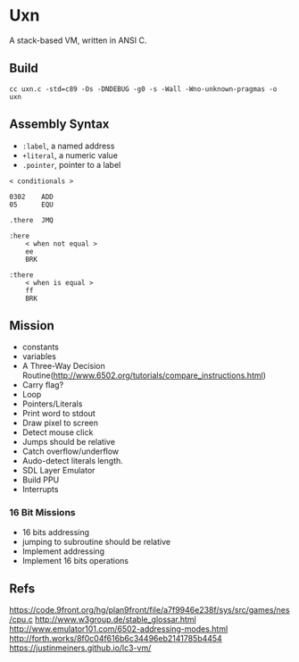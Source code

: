 # Uxn

A stack-based VM, written in ANSI C.

## Build

```
cc uxn.c -std=c89 -Os -DNDEBUG -g0 -s -Wall -Wno-unknown-pragmas -o uxn
```

## Assembly Syntax

- `:label`, a named address
- `+literal`, a numeric value
- `.pointer`, pointer to a label

```
< conditionals >

0302	ADD 
05		EQU

.there	JMQ

:here
	< when not equal >
	ee
	BRK

:there
	< when is equal >
	ff
	BRK
```

## Mission

- constants
- variables
- A Three-Way Decision Routine(http://www.6502.org/tutorials/compare_instructions.html)
- Carry flag?
- Loop
- Pointers/Literals
- Print word to stdout
- Draw pixel to screen
- Detect mouse click
- Jumps should be relative
- Catch overflow/underflow
- Audo-detect literals length.
- SDL Layer Emulator
- Build PPU
- Interrupts

### 16 Bit Missions

- 16 bits addressing
- jumping to subroutine should be relative
- Implement addressing
- Implement 16 bits operations

## Refs

https://code.9front.org/hg/plan9front/file/a7f9946e238f/sys/src/games/nes/cpu.c
http://www.w3group.de/stable_glossar.html
http://www.emulator101.com/6502-addressing-modes.html
http://forth.works/8f0c04f616b6c34496eb2141785b4454
https://justinmeiners.github.io/lc3-vm/